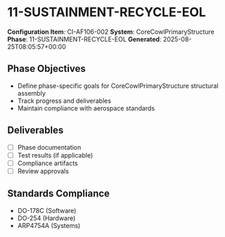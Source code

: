 # 11-SUSTAINMENT-RECYCLE-EOL

**Configuration Item**: CI-AF106-002
**System**: CoreCowlPrimaryStructure
**Phase**: 11-SUSTAINMENT-RECYCLE-EOL
**Generated**: 2025-08-25T08:05:57+00:00

## Phase Objectives
- Define phase-specific goals for CoreCowlPrimaryStructure structural assembly
- Track progress and deliverables
- Maintain compliance with aerospace standards

## Deliverables
- [ ] Phase documentation
- [ ] Test results (if applicable)
- [ ] Compliance artifacts
- [ ] Review approvals

## Standards Compliance
- DO-178C (Software)
- DO-254 (Hardware)
- ARP4754A (Systems)

